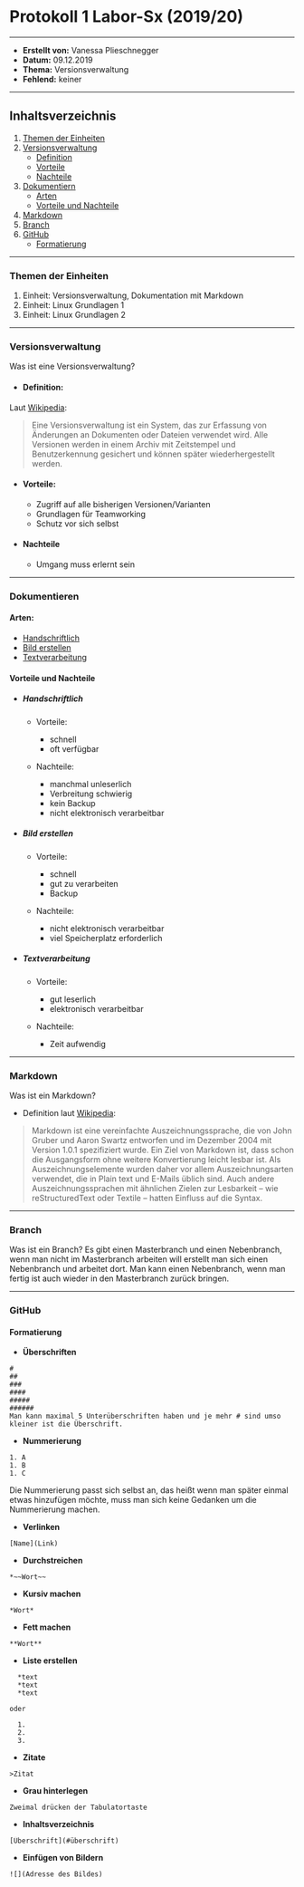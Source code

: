 # Protokoll 1 Labor-Sx (2019/20)

----------------------------------------------------

* **Erstellt von:** Vanessa Plieschnegger
* **Datum:** 09.12.2019 
* **Thema:** Versionsverwaltung
* **Fehlend:** keiner

----------------------------------------------------

## Inhaltsverzeichnis
1. [Themen der Einheiten](#themen-der-einheiten)
2. [Versionsverwaltung](#versionsverwaltung) 
    * [Definition](#definition)
    * [Vorteile](#vorteile)
    * [Nachteile](#nachteile)
3. [Dokumentiern](#dokumentieren)
    * [Arten](#arten)
    * [Vorteile und Nachteile](#vorteile-und-nachteile)
4. [Markdown](#markdown)
5. [Branch](#branch)
6. [GitHub](#github)
    * [Formatierung](#formatierung)

----------------------------------------------------

### Themen der Einheiten
1. Einheit: Versionsverwaltung, Dokumentation mit Markdown
2. Einheit: Linux Grundlagen 1
3. Einheit: Linux Grundlagen 2

----------------------------------------------------

### Versionsverwaltung
Was ist eine Versionsverwaltung? 
* #### Definition: 
Laut [Wikipedia](https://de.wikipedia.org/wiki/Versionsverwaltung):
>Eine Versionsverwaltung ist ein System, das zur Erfassung von Änderungen an Dokumenten oder Dateien verwendet wird. Alle Versionen werden in einem Archiv mit Zeitstempel und Benutzerkennung gesichert und können später wiederhergestellt werden. 

* #### Vorteile:
  * Zugriff auf alle bisherigen Versionen/Varianten
  * Grundlagen für Teamworking
  * Schutz vor sich selbst
 
* #### Nachteile
  * Umgang muss erlernt sein


----------------------------------------------------

### Dokumentieren
#### Arten:
* [Handschriftlich](#handschriftlich)
* [Bild erstellen](#bild-erstellen)
* [Textverarbeitung](#textverarbeitung)

#### Vorteile und Nachteile
* ##### Handschriftlich
  * Vorteile:
    * schnell
    * oft verfügbar
  
  * Nachteile:
    * manchmal unleserlich
    * Verbreitung schwierig
    * kein Backup
    * nicht elektronisch verarbeitbar




* ##### Bild erstellen
  * Vorteile:
    * schnell
    * gut zu verarbeiten
    * Backup
  
   * Nachteile:
     * nicht elektronisch verarbeitbar
     * viel Speicherplatz erforderlich
 
* ##### Textverarbeitung
  * Vorteile:
    * gut leserlich
    * elektronisch verarbeitbar
   
  * Nachteile:
    * Zeit aufwendig
    

----------------------------------------------------

### Markdown
Was ist ein Markdown?
* Definition laut [Wikipedia](https://de.wikipedia.org/wiki/Markdown):
>Markdown ist eine vereinfachte Auszeichnungssprache, die von John Gruber und Aaron Swartz entworfen und im Dezember 2004 mit Version 1.0.1 spezifiziert wurde. Ein Ziel von Markdown ist, dass schon die Ausgangsform ohne weitere Konvertierung leicht lesbar ist. Als Auszeichnungselemente wurden daher vor allem Auszeichnungsarten verwendet, die in Plain text und E-Mails üblich sind. Auch andere Auszeichnungssprachen mit ähnlichen Zielen zur Lesbarkeit – wie reStructuredText oder Textile – hatten Einfluss auf die Syntax.

----------------------------------------------------

### Branch
Was ist ein Branch?
Es gibt einen Masterbranch und einen Nebenbranch, wenn man nicht im Masterbranch arbeiten will erstellt man sich einen Nebenbranch und arbeitet dort. Man kann einen Nebenbranch, wenn man fertig ist auch wieder in den Masterbranch zurück bringen.


----------------------------------------------------

### GitHub
#### Formatierung
  * **Überschriften**
  ```
  #
  ##
  ###
  ####
  #####
  ######
  Man kann maximal 5 Unterüberschriften haben und je mehr # sind umso kleiner ist die Überschrift.
  ```
  
  * **Nummerierung**
  ```
  1. A
  1. B
  1. C
  ```
  Die Nummerierung passt sich selbst an, das heißt wenn man später einmal etwas hinzufügen möchte, muss man sich keine Gedanken um   die Nummerierung machen.
  
  * **Verlinken**
  ```
  [Name](Link)
  ```
  
  * **Durchstreichen**
  ```
  *~~Wort~~
  ```
  
  * **Kursiv machen**
  ```
  *Wort*
  ```
  
  * **Fett machen**
  ```
  **Wort**
  ```
  
  * **Liste erstellen**
  ```
    *text
    *text
    *text

  oder

    1.
    2.
    3.
```

* **Zitate**
```
>Zitat
```

* **Grau hinterlegen**
```
Zweimal drücken der Tabulatortaste
```
* **Inhaltsverzeichnis**
```
[Überschrift](#überschrift)
```

* **Einfügen von Bildern**
```
![](Adresse des Bildes)
```
